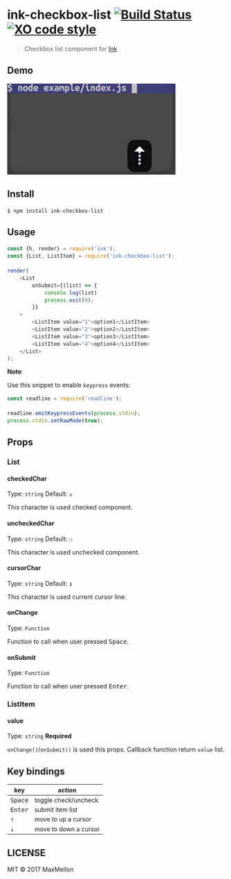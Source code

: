 # ink-checkbox-list [![Build Status](https://travis-ci.org/MaxMEllon/ink-checkbox-list.svg?branch=master)](https://travis-ci.org/MaxMEllon/ink-checkbox-list) [![XO code style](https://img.shields.io/badge/code_style-XO-5ed9c7.svg)](https://github.com/sindresorhus/xo)

> Checkbox list component for [Ink](https://github.com/vadimdemedes/ink)

Demo
---

![Demo Image](./.github/demo.gif)

Install
---

```
$ npm install ink-checkbox-list
```

Usage
---

```js
const {h, render} = require('ink');
const {List, ListItem} = require('ink-checkbox-list');

render(
	<List
		onSubmit={(list) => {
			console.log(list)
			process.exit(0);
		}}
	>
		<ListItem value="1">option1</ListItem>
		<ListItem value="2">option2</ListItem>
		<ListItem value="3">option3</ListItem>
		<ListItem value="4">option4</ListItem>
	</List>
);
```

**Note**:

Use this snippet to enable `keypress` events:

```js
const readline = require('readline');

readline.emitKeypressEvents(process.stdin);
process.stdin.setRawMode(true);
```

## Props

### List

#### checkedChar

Type: `string`
Default: `☒`

This character is used checked component.

#### uncheckedChar

Type: `string`
Default: `☐`

This character is used unchecked component.

#### cursorChar

Type: `string`
Default: `❯`

This character is used current cursor line.

#### onChange

Type: `Function`

Function to call when user pressed <kbd>Space</kbd>.

#### onSubmit

Type: `Function`

Function to call when user pressed <kbd>Enter</kbd>.

### ListItem

#### value

Type: `string`
**Required**

`onChange()`/`onSubmit()` is used this props.
Callback function return `value` list.

Key bindings
---

| key | action |
|---|---|
| <kbd>Space</kbd>| toggle check/uncheck |
| <kbd>Enter</kbd>| submit item list |
| <kbd>↑</kbd>| move to up a cursor |
| <kbd>↓</kbd>| move to down a cursor |

LICENSE
---

MIT © 2017 MaxMellon

